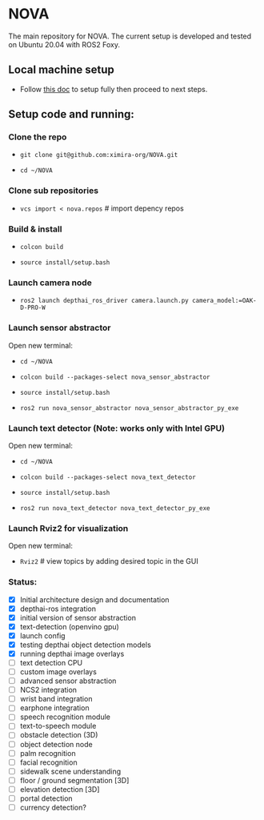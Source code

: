 # NOVA
The main repository for NOVA. The current setup is developed and tested on Ubuntu 20.04 with ROS2 Foxy.

## Local machine setup

* Follow [this doc](docs/README_setup_local.md) to setup fully then proceed to next steps.

## Setup code and running:

### Clone the repo
* `git clone git@github.com:ximira-org/NOVA.git` 

* `cd ~/NOVA`

### Clone sub repositories
* `vcs import < nova.repos` # import depency repos

### Build & install
* `colcon build`

* `source install/setup.bash`

### Launch camera node
* `ros2 launch depthai_ros_driver camera.launch.py camera_model:=OAK-D-PRO-W`

### Launch sensor abstractor
Open new terminal:

* `cd ~/NOVA`

* `colcon build --packages-select nova_sensor_abstractor`

* `source install/setup.bash`

* `ros2 run nova_sensor_abstractor nova_sensor_abstractor_py_exe`

### Launch text detector (Note: works only with Intel GPU)
Open new terminal:

* `cd ~/NOVA`

* `colcon build --packages-select nova_text_detector`

* `source install/setup.bash`

* `ros2 run nova_text_detector nova_text_detector_py_exe`

### Launch Rviz2 for visualization
Open new terminal:

* `Rviz2` # view topics by adding desired topic in the GUI

### Status:

- [x] Initial architecture design and documentation
- [x] depthai-ros integration
- [x] initial version of sensor abstraction
- [x] text-detection (openvino gpu)
- [x] launch config
- [x] testing depthai object detection models
- [x] running depthai image overlays
- [ ] text detection CPU
- [ ] custom image overlays
- [ ] advanced sensor abstraction
- [ ] NCS2 integration
- [ ] wrist band integration
- [ ] earphone integration
- [ ] speech recognition module
- [ ] text-to-speech module
- [ ] obstacle detection (3D)
- [ ] object detection node
- [ ] palm recognition
- [ ] facial recognition
- [ ] sidewalk scene understanding
- [ ] floor / ground segmentation [3D]
- [ ] elevation detection [3D]
- [ ] portal detection
- [ ] currency detection?
